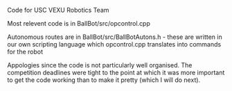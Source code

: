 
Code for USC VEXU Robotics Team

Most relevent code is in BallBot/src/opcontrol.cpp

Autonomous routes are in BallBot/src/BallBotAutons.h - these are written in our own scripting language which opcontrol.cpp translates into commands for the robot


Appologies since the code is not particularly well organised. The competition deadlines were tight to the point at which it was more important to get the code working than to make it pretty (which I will do next).
